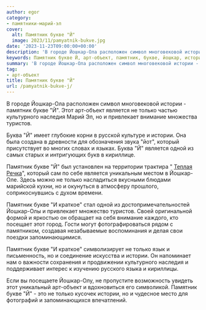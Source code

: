 ```yaml
---
author: egor
category:
- памятники-марий-эл
cover:
  alt: Памятник букве "Й"
  image: 2023/11/pamyatnik-bukve.jpg
date: '2023-11-23T09:00:00+00:00'
description: 'В городе Йошкар-Ола расположен символ многовековой истории - памятник букве "Й". Этот арт-объект является не только частью культурного наследия Марий...'
keywords: Памятник букве Й, арт-объект, памятник, букве, йошкар, истории, только, является, арт, объект, культурного, наследия, привлекает, внимание, туристов, буква, который
summary: 'В городе Йошкар-Ола расположен символ многовековой истории - памятник букве "Й". Этот арт-объект является не только частью культурного наследия Марий...'
tag:
- арт-объект
title: Памятник букве "Й"
url: /pamyatnik-bukve-j/
---
```


В городе Йошкар\-Ола расположен символ многовековой истории \- памятник букве "Й". Этот арт-объект является не только частью культурного наследия Марий Эл, но и привлекает внимание множества туристов.

Буква "Й" имеет глубокие корни в русской культуре и истории. Она была создана в древности для обозначения звука "йот", который присутствует во многих словах и языках. Буква "Й" является одной из самых старых и интригующих букв в кириллице.

Памятник букве "Й" был установлен на территории трактира " [Теплая Речка](/traktir-teplaya-rechka/)", который сам по себе является уникальным местом в Йошкар-Оле. Здесь можно не только насладиться вкусными блюдами марийской кухни, но и окунуться в атмосферу прошлого, соприкоснувшись с духом времени.

Памятник букве "И краткое" стал одной из достопримечательностей Йошкар-Олы и привлекает множество туристов. Своей оригинальной формой и яркостью он обращает на себя внимание каждого, кто посещает этот город. Гости могут фотографироваться рядом с памятником, создавая незабываемые воспоминания и делая свои поездки запоминающимися.

Памятник букве "И краткое" символизирует не только язык и письменность, но и соединение искусства и истории. Он напоминает нам о важности сохранения и продвижении культурного наследия и поддерживает интерес к изучению русского языка и кириллицы.

Если вы посещаете Йошкар\-Олу, не пропустите возможность увидеть этот уникальный арт\-объект и вдохновиться его символикой. Памятник букве "Й" \- это не только кусочек истории, но и чудесное место для фотографий и запоминающихся впечатлений.